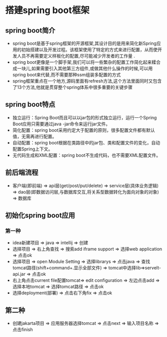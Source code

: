 # 搭建spring boot框架

## spring boot简介
- spring boot是基于spring框架的开源框架,其设计目的是用来简化新Spring应用的初始搭建以及开发过程。该框架使用了特定的方式来进行配置，从而使开发人员不再需要定义样板化的配置,尽可能减少开发者的工作量 .
- spring boot更像是一个脚手架,我们可以将一些繁杂的配置工作简化起来糅合成一块儿,如果需要引入其他第三方组件,或做其他什么操作的时候,可以用spring boot来代替,而不需要那种ssm组装多配置的方式
- spring框架重点在一个地方,源码里面有refresh方法,这个方法里面同时又包含了13个方法,他就是贯穿整个spring体系中很多重要的关键步骤

## spring boot特点
- 独立运行：Spring Boot而且可以以jar包的形式独立运行，运行一个Spring Boot应用只需要通过java -jar命令来运行jar文件。
- 简化配置：spring boot采用约定大于配置的原则，很多配置文件都有默认值，无需再进行配置。
- 自动配置：spring boot根据在类路径中的jar包、类和配置文件的变化，自动配置Spring上下文。
- 无代码生成和XML配置：spring boot不生成代码，也不需要XML配置文件。

## 前后端流程
- 客户端(即前端) => api层(get/post/put/delete) => service层(具体业务逻辑) => dao层(即数据访问层,与数据库交互,将关系型数据转化为面向对象的对象) => 数据库

## 初始化spring boot应用
### 第一种
- idea新建项目 => java => intellij => 创建
- 选择项目 => 右上角查找 => 搜索add iframe support => 选择web application => 点击ok
- 选择项目 => open Module Setting => 选择librarys => 点击java => 查找tomcat路径(shift+command+.显示全部文件) => tomcat中选择lib=>servelt-api.jar => 点击ok
- 右上角点击current file配置tomcat=> edit configuration => 左边点击add => 选择本地tomcat => 选择tomcat路径 => 点击ok
- 选择deployment(部署) => 点击右下角fix => 点击ok
## 第二种
- 创建jakarta项目 => 应用服务器选择tomcat => 点击next => 输入项目名称 => 点击finish